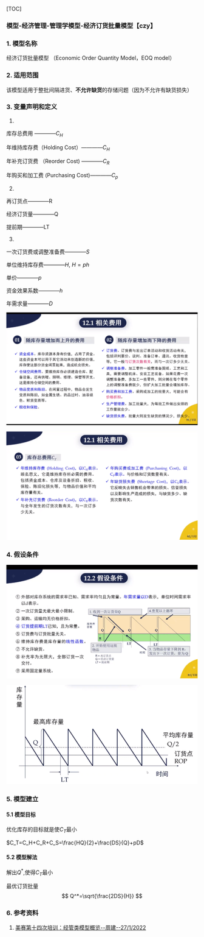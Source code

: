 [TOC]

### 模型-经济管理-管理学模型-经济订货批量模型【czy】

### 1. 模型名称

经济订货批量模型 （Economic Order Quantity Model，EOQ model）

### 2. 适用范围

该模型适用于整批间隔进货、**不允许缺货**的存储问题（因为不允许有缺货损失）

### 3. 变量声明和定义

1. 

库存总费用 ————$C_H$

年维持库存费（Holding Cost）————$C_H$

年补充订货费 （Reorder Cost) ————$C_R$

年购买和加工费   (Purchasing Cost)————$C_p$

2. 

再订货点————R

经济订货量————Q

提前期————LT

3. 

一次订货费或调整准备费————$S$

单位维持库存费————$H$,        $H=ph$

单价————$p$

资金效果系数————$h$

年需求量————$D$

![a1](模型-经济管理-管理学模型-经济批量订货模型【czy】.assets/a1.png)

![a2](模型-经济管理-管理学模型-经济批量订货模型【czy】.assets/a2.png)

### 4. 假设条件

![假设条件](模型-经济管理-管理学模型-经济批量订货模型【czy】.assets/假设条件.png)

![库存量1](模型-经济管理-管理学模型-经济批量订货模型【czy】.assets/库存量1-1645096214862.png)

### 5. 模型建立

#### 5.1 模型目标

优化库存的目标就是使$C_T$最小

$C_T=C_H+C_R+C_S=\frac{HQ}{2}+\frac{DS}{Q}+pD$

#### 5.2 模型解法

解出$Q^*$,使得$C_T$最小

最优订货批量
$$
Q^*=\sqrt{\frac{2DS}{H}}
$$

### 6. 参考资料

1. [美赛第十四次培训：经管类模型概览--周建--27/1/2022](https://vshare.sjtu.edu.cn/play/cd8ea54e5f1b42cf7229ef9202c8c9df)

